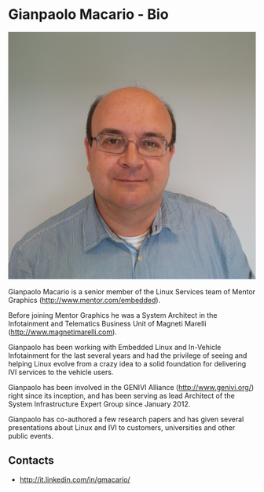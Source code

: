 Gianpaolo Macario - Bio
=======================

![Gianpaolo Macario](IMG_20140507_162311.jpg)

Gianpaolo Macario is a senior member of the Linux Services team of Mentor Graphics (http://www.mentor.com/embedded). 

Before joining Mentor Graphics he was a System Architect in the Infotainment and Telematics Business Unit of Magneti Marelli (http://www.magnetimarelli.com). 

Gianpaolo has been working with Embedded Linux and In-Vehicle Infotainment for the last several years and had the privilege of seeing and helping Linux evolve from a crazy idea to a solid foundation for delivering IVI services to the vehicle users.

Gianpaolo has been involved in the GENIVI Alliance (http://www.genivi.org/) right since its inception, and has been serving as lead Architect of the System Infrastructure Expert Group since January 2012. 

Gianpaolo has co-authored a few research papers and has given several presentations about Linux and IVI to customers, universities and other public events.

Contacts
--------

* http://it.linkedin.com/in/gmacario/
